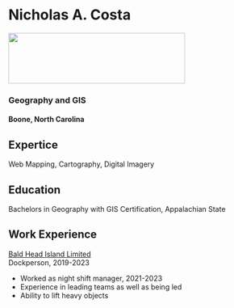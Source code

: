 Nicholas A. Costa
========

<img src="/Lab1/Other Logo.jpg" width='350' height='100'>

### Geography and GIS

#### Boone, North Carolina

Expertice
----
Web Mapping, Cartography, Digital Imagery

Education
----
Bachelors in Geography with GIS Certification, Appalachian State

Work Experience
---
[Bald Head Island Limited](https://www.baldheadisland.com/pages/bald-head-island-limited/)   
Dockperson, 2019-2023

* Worked as night shift manager, 2021-2023
* Experience in leading teams as well as being led
* Ability to lift heavy objects



